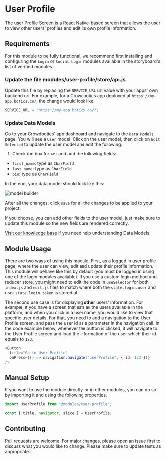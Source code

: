 # User Profile

The user Profile Screen is a React Native-based screen that allows the user to view other users' profiles and edit its
own profile information.

## Requirements

For this module to be fully functional, we recommend first installing and configuring the `Login` or `Social Login`
modules available in the storyboard's list of verified modules.

### Update the file modules/user-profile/store/api.js

Update this file by replacing the `SERVICE_URL` url value with your apps' own backend url. For example, for a
Crowdbotics app deployed at `https://my-app.botics.co/`, the change would look like:

```js
SERVICE_URL = "https://my-app.botics.co/";
```

### Update Data Models

Go to your Crowdbotics' app dashboard and navigate to the `Data Models` page. You will see a `User` model. Click on the
user model, then click on `Edit Selected` to update the user model and edit the following:

1. Check the box for `API` and add the following fields:

- `first_name`: type as `CharField`
- `last_name`: type as `CharField`
- `bio`: type as `CharField`

In the end, your data model should look like this:

![model builder](https://crowdbotics-slack-dev.s3.amazonaws.com/media/project_component_resources/Screenshot_from_2021-01-05_16-05-28.png)

After all the changes, click `save` for all the changes to be applied to your project.

If you choose, you can add other fields to the user model, just make sure to update this module so the new fields are
rendered correctly.

[Visit our knowledge base](https://knowledge.crowdbotics.com/what-is-the-model-editor-and-what-is-it-for) if you need
help understanding Data Models.

## Module Usage

There are two ways of using this module. First, as a logged in user profile page, where the user can view, edit and
update their profile information. This module will behave like this by default (you must be logged in using one of the
login modules available). If you use a custom login method and reducer store, you might need to edit the code
in `useSelector` for both `index.js` and `edit.js` files to match where both the `state.login.user` and
user `state.login.token` is stored at.

The second use case is for displaying **other** users' information. For example, if you have a screen that lists all the
users available in the platform, and when you click in a user name, you would like to view that specific user details.
For that, you need to add a navigation to the User Profile screen, and pass the user id as a parameter in the navigation
call. In the code example below, whenever the button is clicked, it will navigate to the User Profile screen and load
the information of the user which their id equals to `123`.

```js
<Button
  title="Go to User Profile"
  onPress={() => navigation.navigate("userProfile", { id: 123 })}
/>
```

## Manual Setup

If you want to use the module directly, or in other modules, you can do so by importing it and using the following
properties.

```javascript
import UserProfile from "@modules/user-profile";

const { title, navigator, slice } = UserProfile;
```

## Contributing

Pull requests are welcome. For major changes, please open an issue first to discuss what you would like to change.
Please make sure to update tests as appropriate.
